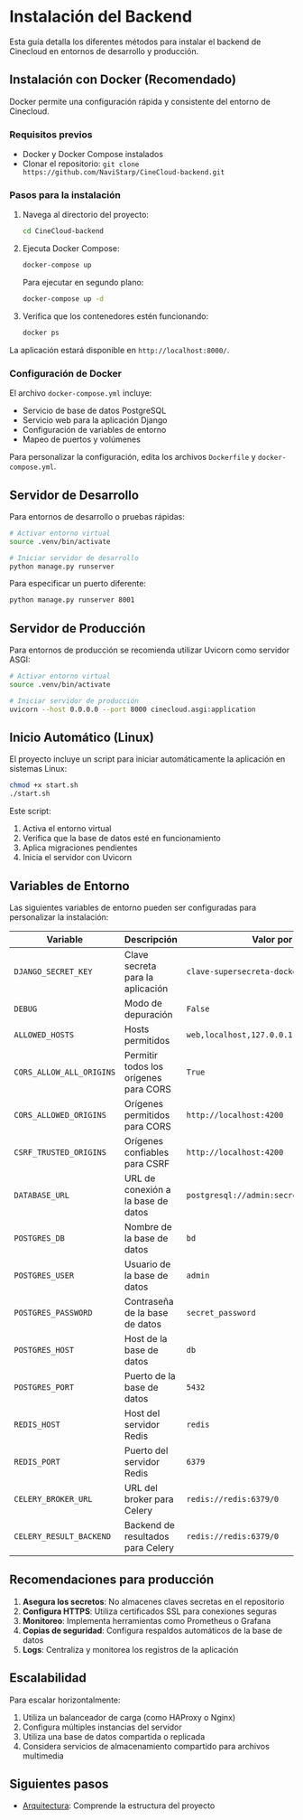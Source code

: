 # Instalación del Backend

Esta guía detalla los diferentes métodos para instalar el backend de Cinecloud en entornos de desarrollo y producción.

## Instalación con Docker (Recomendado)

Docker permite una configuración rápida y consistente del entorno de Cinecloud.

### Requisitos previos

- Docker y Docker Compose instalados
- Clonar el repositorio: `git clone https://github.com/NaviStarp/CineCloud-backend.git`

### Pasos para la instalación

1. Navega al directorio del proyecto:
   ```bash
   cd CineCloud-backend
   ```

2. Ejecuta Docker Compose:
   ```bash
   docker-compose up
   ```

   Para ejecutar en segundo plano:
   ```bash
   docker-compose up -d
   ```

3. Verifica que los contenedores estén funcionando:
   ```bash
   docker ps
   ```

La aplicación estará disponible en `http://localhost:8000/`.

### Configuración de Docker

El archivo `docker-compose.yml` incluye:

- Servicio de base de datos PostgreSQL
- Servicio web para la aplicación Django
- Configuración de variables de entorno
- Mapeo de puertos y volúmenes

Para personalizar la configuración, edita los archivos `Dockerfile` y `docker-compose.yml`.

## Servidor de Desarrollo

Para entornos de desarrollo o pruebas rápidas:

```bash
# Activar entorno virtual
source .venv/bin/activate

# Iniciar servidor de desarrollo
python manage.py runserver
```

Para especificar un puerto diferente:

```bash
python manage.py runserver 8001
```

## Servidor de Producción

Para entornos de producción se recomienda utilizar Uvicorn como servidor ASGI:

```bash
# Activar entorno virtual
source .venv/bin/activate

# Iniciar servidor de producción
uvicorn --host 0.0.0.0 --port 8000 cinecloud.asgi:application
```

## Inicio Automático (Linux)

El proyecto incluye un script para iniciar automáticamente la aplicación en sistemas Linux:

```bash
chmod +x start.sh
./start.sh
```

Este script:
1. Activa el entorno virtual
2. Verifica que la base de datos esté en funcionamiento
3. Aplica migraciones pendientes
4. Inicia el servidor con Uvicorn

## Variables de Entorno
Las siguientes variables de entorno pueden ser configuradas para personalizar la instalación:

| Variable               | Descripción                                      | Valor por defecto                          |
|------------------------|--------------------------------------------------|--------------------------------------------|
| `DJANGO_SECRET_KEY`    | Clave secreta para la aplicación                 | `clave-supersecreta-docker`                |
| `DEBUG`                | Modo de depuración                               | `False`                                    |
| `ALLOWED_HOSTS`        | Hosts permitidos                                 | `web,localhost,127.0.0.1`                  |
| `CORS_ALLOW_ALL_ORIGINS` | Permitir todos los orígenes para CORS          | `True`                                     |
| `CORS_ALLOWED_ORIGINS` | Orígenes permitidos para CORS                    | `http://localhost:4200`                    |
| `CSRF_TRUSTED_ORIGINS` | Orígenes confiables para CSRF                    | `http://localhost:4200`                    |
| `DATABASE_URL`         | URL de conexión a la base de datos              | `postgresql://admin:secret_password@db:5432/bd` |
| `POSTGRES_DB`          | Nombre de la base de datos                      | `bd`                                       |
| `POSTGRES_USER`        | Usuario de la base de datos                     | `admin`                                    |
| `POSTGRES_PASSWORD`    | Contraseña de la base de datos                  | `secret_password`                          |
| `POSTGRES_HOST`        | Host de la base de datos                        | `db`                                       |
| `POSTGRES_PORT`        | Puerto de la base de datos                      | `5432`                                     |
| `REDIS_HOST`           | Host del servidor Redis                         | `redis`                                    |
| `REDIS_PORT`           | Puerto del servidor Redis                       | `6379`                                     |
| `CELERY_BROKER_URL`    | URL del broker para Celery                      | `redis://redis:6379/0`                     |
| `CELERY_RESULT_BACKEND`| Backend de resultados para Celery               | `redis://redis:6379/0`                     |

## Recomendaciones para producción

1. **Asegura los secretos**: No almacenes claves secretas en el repositorio
2. **Configura HTTPS**: Utiliza certificados SSL para conexiones seguras
3. **Monitoreo**: Implementa herramientas como Prometheus o Grafana
4. **Copias de seguridad**: Configura respaldos automáticos de la base de datos
5. **Logs**: Centraliza y monitorea los registros de la aplicación

## Escalabilidad

Para escalar horizontalmente:

1. Utiliza un balanceador de carga (como HAProxy o Nginx)
2. Configura múltiples instancias del servidor
3. Utiliza una base de datos compartida o replicada
4. Considera servicios de almacenamiento compartido para archivos multimedia

## Siguientes pasos

- [Arquitectura](architecture.md): Comprende la estructura del proyecto
